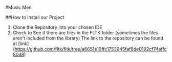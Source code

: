 #Music Men

##How to Install our Project

1. Clone the Repository into your chosen IDE
2. Check to See if there are files in the FLTK folder (sometimes the files aren't included from the library)
The link to the repository can be found at \[link](https://github.com/fltk/fltk/tree/a6651e10ffc1753945faf8de0192cf74effc80d8)
